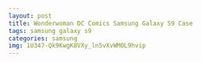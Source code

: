 ```yaml
---
layout: post
title: Wonderwoman DC Comics Samsung Galaxy S9 Case
tags: samsung galaxy s9
categories: samsung
img: 1U347-Qk9KwgK8VXy_ln5vXvWMOL9hvip
---
```

